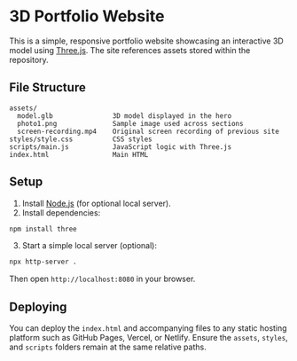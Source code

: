 # 3D Portfolio Website

This is a simple, responsive portfolio website showcasing an interactive 3D model using [Three.js](https://threejs.org/). The site references assets stored within the repository.

## File Structure

```
assets/
  model.glb               3D model displayed in the hero
  photo1.png              Sample image used across sections
  screen-recording.mp4    Original screen recording of previous site
styles/style.css          CSS styles
scripts/main.js           JavaScript logic with Three.js
index.html                Main HTML
```

## Setup

1. Install [Node.js](https://nodejs.org/) (for optional local server).
2. Install dependencies:

```bash
npm install three
```

3. Start a simple local server (optional):

```bash
npx http-server .
```

Then open `http://localhost:8080` in your browser.

## Deploying

You can deploy the `index.html` and accompanying files to any static hosting platform such as GitHub Pages, Vercel, or Netlify. Ensure the `assets`, `styles`, and `scripts` folders remain at the same relative paths.
